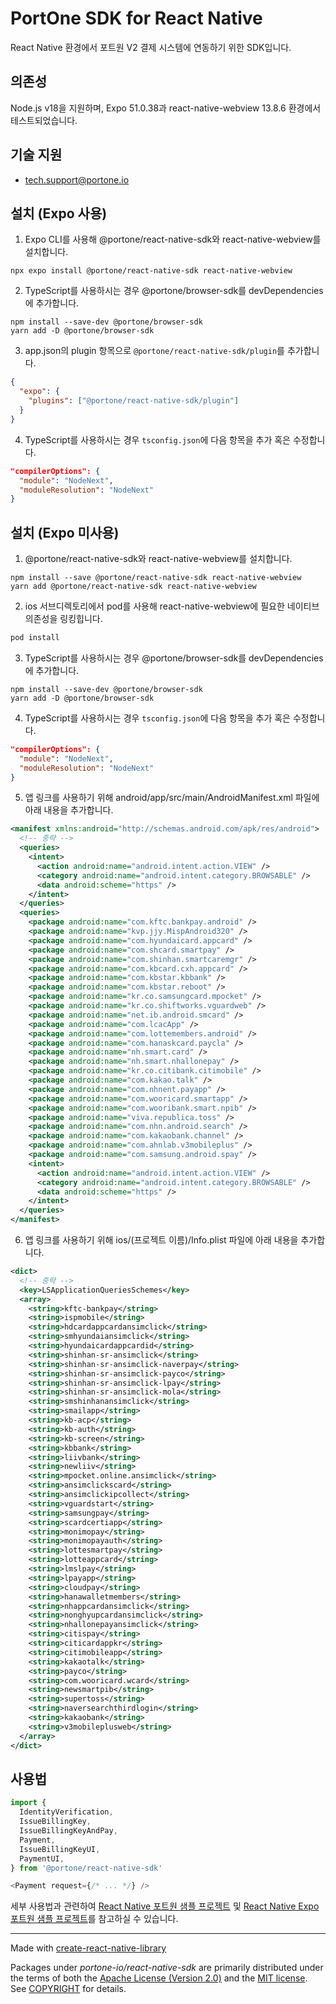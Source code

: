 # PortOne SDK for React Native

React Native 환경에서 포트원 V2 결제 시스템에 연동하기 위한 SDK입니다.

## 의존성

Node.js v18을 지원하며, Expo 51.0.38과 react-native-webview 13.8.6 환경에서
테스트되었습니다.

## 기술 지원

- tech.support@portone.io

## 설치 (Expo 사용)

1. Expo CLI를 사용해 @portone/react-native-sdk와 react-native-webview를
   설치합니다.

```shell
npx expo install @portone/react-native-sdk react-native-webview
```

2. TypeScript를 사용하시는 경우 @portone/browser-sdk를 devDependencies에 추가합니다.

```shell
npm install --save-dev @portone/browser-sdk
yarn add -D @portone/browser-sdk
```

3. app.json의 plugin 항목으로 `@portone/react-native-sdk/plugin`를 추가합니다.

```json
{
  "expo": {
    "plugins": ["@portone/react-native-sdk/plugin"]
  }
}
```

4. TypeScript를 사용하시는 경우 `tsconfig.json`에 다음 항목을 추가 혹은 수정합니다.

```json
"compilerOptions": {
  "module": "NodeNext",
  "moduleResolution": "NodeNext"
}
```

## 설치 (Expo 미사용)

1. @portone/react-native-sdk와 react-native-webview를
   설치합니다.

```shell
npm install --save @portone/react-native-sdk react-native-webview
yarn add @portone/react-native-sdk react-native-webview
```

2. ios 서브디렉토리에서 pod를 사용해 react-native-webview에 필요한 네이티브 의존성을 링킹힙니다.

```sh
pod install
```

3. TypeScript를 사용하시는 경우 @portone/browser-sdk를 devDependencies에 추가합니다.

```shell
npm install --save-dev @portone/browser-sdk
yarn add -D @portone/browser-sdk
```

4. TypeScript를 사용하시는 경우 `tsconfig.json`에 다음 항목을 추가 혹은 수정합니다.

```json
"compilerOptions": {
  "module": "NodeNext",
  "moduleResolution": "NodeNext"
}
```

5. 앱 링크를 사용하기 위해 android/app/src/main/AndroidManifest.xml 파일에 아래 내용을 추가합니다.

```xml
<manifest xmlns:android="http://schemas.android.com/apk/res/android">
  <!-- 중략 -->
  <queries>
    <intent>
      <action android:name="android.intent.action.VIEW" />
      <category android:name="android.intent.category.BROWSABLE" />
      <data android:scheme="https" />
    </intent>
  </queries>
  <queries>
    <package android:name="com.kftc.bankpay.android" />
    <package android:name="kvp.jjy.MispAndroid320" />
    <package android:name="com.hyundaicard.appcard" />
    <package android:name="com.shcard.smartpay" />
    <package android:name="com.shinhan.smartcaremgr" />
    <package android:name="com.kbcard.cxh.appcard" />
    <package android:name="com.kbstar.kbbank" />
    <package android:name="com.kbstar.reboot" />
    <package android:name="kr.co.samsungcard.mpocket" />
    <package android:name="kr.co.shiftworks.vguardweb" />
    <package android:name="net.ib.android.smcard" />
    <package android:name="com.lcacApp" />
    <package android:name="com.lottemembers.android" />
    <package android:name="com.hanaskcard.paycla" />
    <package android:name="nh.smart.card" />
    <package android:name="nh.smart.nhallonepay" />
    <package android:name="kr.co.citibank.citimobile" />
    <package android:name="com.kakao.talk" />
    <package android:name="com.nhnent.payapp" />
    <package android:name="com.wooricard.smartapp" />
    <package android:name="com.wooribank.smart.npib" />
    <package android:name="viva.republica.toss" />
    <package android:name="com.nhn.android.search" />
    <package android:name="com.kakaobank.channel" />
    <package android:name="com.ahnlab.v3mobileplus" />
    <package android:name="com.samsung.android.spay" />
    <intent>
      <action android:name="android.intent.action.VIEW" />
      <category android:name="android.intent.category.BROWSABLE" />
      <data android:scheme="https" />
    </intent>
  </queries>
</manifest>
```

6. 앱 링크를 사용하기 위해 ios/(프로젝트 이름)/Info.plist 파일에 아래 내용을 추가합니다.

```xml
<dict>
  <!-- 중략 -->
  <key>LSApplicationQueriesSchemes</key>
  <array>
    <string>kftc-bankpay</string>
    <string>ispmobile</string>
    <string>hdcardappcardansimclick</string>
    <string>smhyundaiansimclick</string>
    <string>hyundaicardappcardid</string>
    <string>shinhan-sr-ansimclick</string>
    <string>shinhan-sr-ansimclick-naverpay</string>
    <string>shinhan-sr-ansimclick-payco</string>
    <string>shinhan-sr-ansimclick-lpay</string>
    <string>shinhan-sr-ansimclick-mola</string>
    <string>smshinhanansimclick</string>
    <string>smailapp</string>
    <string>kb-acp</string>
    <string>kb-auth</string>
    <string>kb-screen</string>
    <string>kbbank</string>
    <string>liivbank</string>
    <string>newliiv</string>
    <string>mpocket.online.ansimclick</string>
    <string>ansimclickscard</string>
    <string>ansimclickipcollect</string>
    <string>vguardstart</string>
    <string>samsungpay</string>
    <string>scardcertiapp</string>
    <string>monimopay</string>
    <string>monimopayauth</string>
    <string>lottesmartpay</string>
    <string>lotteappcard</string>
    <string>lmslpay</string>
    <string>lpayapp</string>
    <string>cloudpay</string>
    <string>hanawalletmembers</string>
    <string>nhappcardansimclick</string>
    <string>nonghyupcardansimclick</string>
    <string>nhallonepayansimclick</string>
    <string>citispay</string>
    <string>citicardappkr</string>
    <string>citimobileapp</string>
    <string>kakaotalk</string>
    <string>payco</string>
    <string>com.wooricard.wcard</string>
    <string>newsmartpib</string>
    <string>supertoss</string>
    <string>naversearchthirdlogin</string>
    <string>kakaobank</string>
    <string>v3mobileplusweb</string>
  </array>
</dict>
```

## 사용법

```js
import {
  IdentityVerification,
  IssueBillingKey,
  IssueBillingKeyAndPay,
  Payment,
  IssueBillingKeyUI,
  PaymentUI,
} from '@portone/react-native-sdk'

<Payment request={/* ... */} />
```

세부 사용법과 관련하여 [React Native 포트원 샘플 프로젝트](https://github.com/portone-io/portone-sample/tree/main/react-native) 및 [React Native Expo 포트원 샘플 프로젝트](https://github.com/portone-io/portone-sample/tree/main/react-native-expo)를 참고하실 수 있습니다.

---

Made with
[create-react-native-library](https://github.com/callstack/react-native-builder-bob)

Packages under _portone-io/react-native-sdk_ are primarily distributed under the
terms of both the [Apache License (Version 2.0)] and the [MIT license]. See
[COPYRIGHT] for details.

[MIT license]: LICENSE-MIT
[Apache License (Version 2.0)]: LICENSE-APACHE
[COPYRIGHT]: COPYRIGHT
